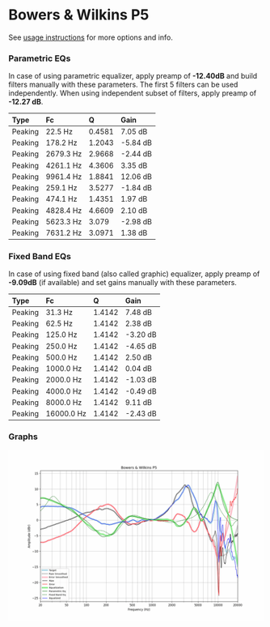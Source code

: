 # Bowers & Wilkins P5
See [usage instructions](https://github.com/jaakkopasanen/AutoEq#usage) for more options and info.

### Parametric EQs
In case of using parametric equalizer, apply preamp of **-12.40dB** and build filters manually
with these parameters. The first 5 filters can be used independently.
When using independent subset of filters, apply preamp of **-12.27 dB**.

| Type    | Fc        |      Q | Gain     |
|:--------|:----------|:-------|:---------|
| Peaking | 22.5 Hz   | 0.4581 | 7.05 dB  |
| Peaking | 178.2 Hz  | 1.2043 | -5.84 dB |
| Peaking | 2679.3 Hz | 2.9668 | -2.44 dB |
| Peaking | 4261.1 Hz | 4.3606 | 3.35 dB  |
| Peaking | 9961.4 Hz | 1.8841 | 12.06 dB |
| Peaking | 259.1 Hz  | 3.5277 | -1.84 dB |
| Peaking | 474.1 Hz  | 1.4351 | 1.97 dB  |
| Peaking | 4828.4 Hz | 4.6609 | 2.10 dB  |
| Peaking | 5623.3 Hz | 3.079  | -2.98 dB |
| Peaking | 7631.2 Hz | 3.0971 | 1.38 dB  |

### Fixed Band EQs
In case of using fixed band (also called graphic) equalizer, apply preamp of **-9.09dB**
(if available) and set gains manually with these parameters.

| Type    | Fc         |      Q | Gain     |
|:--------|:-----------|:-------|:---------|
| Peaking | 31.3 Hz    | 1.4142 | 7.48 dB  |
| Peaking | 62.5 Hz    | 1.4142 | 2.38 dB  |
| Peaking | 125.0 Hz   | 1.4142 | -3.20 dB |
| Peaking | 250.0 Hz   | 1.4142 | -4.65 dB |
| Peaking | 500.0 Hz   | 1.4142 | 2.50 dB  |
| Peaking | 1000.0 Hz  | 1.4142 | 0.04 dB  |
| Peaking | 2000.0 Hz  | 1.4142 | -1.03 dB |
| Peaking | 4000.0 Hz  | 1.4142 | -0.49 dB |
| Peaking | 8000.0 Hz  | 1.4142 | 9.11 dB  |
| Peaking | 16000.0 Hz | 1.4142 | -2.43 dB |

### Graphs
![](./Bowers%20&%20Wilkins%20P5.png)